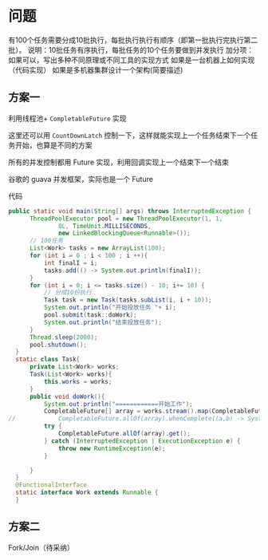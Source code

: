 # 问题

有100个任务需要分成10批执行，每批执行执行有顺序（即第一批执行完执行第二批）。
说明：10批任务有序执行，每批任务的10个任务要做到并发执行
加分项：如果可以，写出多种不同原理或不同工具的实现方式
如果是一台机器上如何实现（代码实现）
如果是多机器集群设计一个架构(简要描述) 



## 方案一

利用线程池+ `CompletableFuture` 实现

这里还可以用 `CountDownLatch` 控制一下，这样就能实现上一个任务结束下一个任务开始，也算是不同的方案

所有的并发控制都用 Future 实现，利用回调实现上一个结束下一个结束

谷歌的 guava 并发框架，实际也是一个 Future

 代码

```java
public static void main(String[] args) throws InterruptedException {
      ThreadPoolExecutor pool = new ThreadPoolExecutor(1, 1,
              0L, TimeUnit.MILLISECONDS,
              new LinkedBlockingQueue<Runnable>());
      // 100任务
      List<Work> tasks = new ArrayList(100);
      for (int i = 0 ; i < 100 ; i ++){
          int finalI = i;
          tasks.add(() -> System.out.println(finalI));
      }
      for (int i = 0; i <= tasks.size() - 10; i+= 10) {
          // 分成10份执行
          Task task = new Task(tasks.subList(i, i + 10));
          System.out.println("开始投放任务 "+ i);
          pool.submit(task::doWork);
          System.out.println("结束投放任务");
      }
      Thread.sleep(2000);
      pool.shutdown();
  }
  static class Task{
      private List<Work> works;
      Task(List<Work> works){
          this.works = works;
      }
      public void doWork(){
          System.out.println("============开始工作");
          CompletableFuture[] array = works.stream().map(CompletableFuture::runAsync).toList().toArray(new CompletableFuture[0]);
//            CompletableFuture.allOf(array).whenComplete((a,b) -> System.out.println("批任务完成成功"));
          try {
              CompletableFuture.allOf(array).get();
          } catch (InterruptedException | ExecutionException e) {
              throw new RuntimeException(e);
          }

      }
  }
  @FunctionalInterface
  static interface Work extends Runnable {
  }
```



## 方案二

Fork/Join（待采纳）